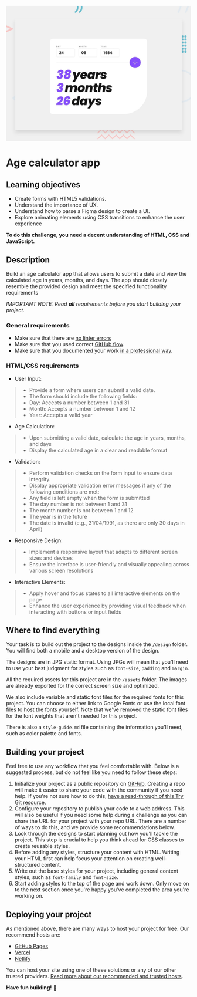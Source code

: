 ![Design preview for the Age calculator app coding challenge](./design/desktop-preview.jpg)

# Age calculator app

## Learning objectives

- Create forms with HTML5 validations.
- Understand the importance of UX.
- Understand how to parse a Figma design to create a UI.
- Explore animating elements using CSS transitions to enhance the user experience

**To do this challenge, you need a decent understanding of HTML, CSS and JavaScript.**

## Description

Build an age calculator app that allows users to submit a date and view the calculated age in years, months, and days. The app should closely resemble the provided design and meet the specified functionality requirements

*IMPORTANT NOTE: Read **all** requirements before you start building your project.*

### General requirements

- Make sure that there are [no linter errors](https://github.com/Ridwanullahi-code/curriculum/tree/master/linters_config)
- Make sure that you used correct [GitHub flow](https://github.com/microverseinc/curriculum-transversal-skills/blob/main/git-github/articles/github_flow.md).
- Make sure that you documented your work [in a professional way](https://github.com/microverseinc/curriculum-transversal-skills/blob/main/documentation/articles/professional_repo_rules.md).

### HTML/CSS requirements


- User Input:
>- Provide a form where users can submit a valid date.
>- The form should include the following fields:
>- Day: Accepts a number between 1 and 31
>- Month: Accepts a number between 1 and 12
>- Year: Accepts a valid year

- Age Calculation: 
>- Upon submitting a valid date, calculate the age in years, months, and days
>- Display the calculated age in a clear and readable format

- Validation:

>- Perform validation checks on the form input to ensure data integrity.
>- Display appropriate validation error messages if any of the following conditions are met:
>- Any field is left empty when the form is submitted
>- The day number is not between 1 and 31
>- The month number is not between 1 and 12
>- The year is in the future
>- The date is invalid (e.g., 31/04/1991, as there are only 30 days in April)

- Responsive Design:

>- Implement a responsive layout that adapts to different screen sizes and devices
>- Ensure the interface is user-friendly and visually 
appealing across various screen resolutions

- Interactive Elements:

>- Apply hover and focus states to all interactive elements on the page
>- Enhance the user experience by providing visual feedback when interacting with buttons or input fields


## Where to find everything

Your task is to build out the project to the designs inside the `/design` folder. You will find both a mobile and a desktop version of the design. 

The designs are in JPG static format. Using JPGs will mean that you'll need to use your best judgment for styles such as `font-size`, `padding` and `margin`. 

All the required assets for this project are in the `/assets` folder. The images are already exported for the correct screen size and optimized.

We also include variable and static font files for the required fonts for this project. You can choose to either link to Google Fonts or use the local font files to host the fonts yourself. Note that we've removed the static font files for the font weights that aren't needed for this project.

There is also a `style-guide.md` file containing the information you'll need, such as color palette and fonts.

## Building your project

Feel free to use any workflow that you feel comfortable with. Below is a suggested process, but do not feel like you need to follow these steps:

1. Initialize your project as a public repository on [GitHub](https://github.com/). Creating a repo will make it easier to share your code with the community if you need help. If you're not sure how to do this, [have a read-through of this Try Git resource](https://try.github.io/).
2. Configure your repository to publish your code to a web address. This will also be useful if you need some help during a challenge as you can share the URL for your project with your repo URL. There are a number of ways to do this, and we provide some recommendations below.
3. Look through the designs to start planning out how you'll tackle the project. This step is crucial to help you think ahead for CSS classes to create reusable styles.
4. Before adding any styles, structure your content with HTML. Writing your HTML first can help focus your attention on creating well-structured content.
5. Write out the base styles for your project, including general content styles, such as `font-family` and `font-size`.
6. Start adding styles to the top of the page and work down. Only move on to the next section once you're happy you've completed the area you're working on.

## Deploying your project

As mentioned above, there are many ways to host your project for free. Our recommend hosts are:

- [GitHub Pages](https://pages.github.com/)
- [Vercel](https://vercel.com/)
- [Netlify](https://www.netlify.com/)

You can host your site using one of these solutions or any of our other trusted providers. [Read more about our recommended and trusted hosts](https://medium.com/frontend-mentor/frontend-mentor-trusted-hosting-providers-bf000dfebe).



**Have fun building!** 🚀
